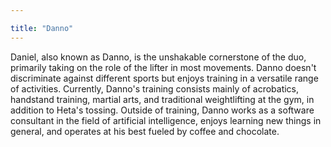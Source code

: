 ```yaml
---

title: "Danno"
---
```


Daniel, also known as Danno, is the unshakable cornerstone of the duo, primarily taking on the role of the lifter in most movements. Danno doesn't discriminate against different sports but enjoys training in a versatile range of activities. Currently, Danno's training consists mainly of acrobatics, handstand training, martial arts, and traditional weightlifting at the gym, in addition to Heta's tossing. Outside of training, Danno works as a software consultant in the field of artificial intelligence, enjoys learning new things in general, and operates at his best fueled by coffee and chocolate.